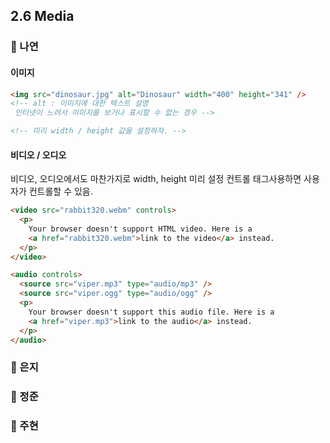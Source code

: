 ## 2.6 Media

### 📝 나연

#### 이미지

```html
<img src="dinosaur.jpg" alt="Dinosaur" width="400" height="341" />
<!-- alt : 이미지에 대한 텍스트 설명 
 인터넷이 느려서 이미지를 보거나 표시할 수 없는 경우 -->

<!-- 미리 width / height 값을 설정하자. -->
```

#### 비디오 / 오디오

비디오, 오디오에서도 마찬가지로 width, height 미리 설정
컨트롤 태그사용하면 사용자가 컨트롤할 수 있음.

```html
<video src="rabbit320.webm" controls>
  <p>
    Your browser doesn't support HTML video. Here is a
    <a href="rabbit320.webm">link to the video</a> instead.
  </p>
</video>

<audio controls>
  <source src="viper.mp3" type="audio/mp3" />
  <source src="viper.ogg" type="audio/ogg" />
  <p>
    Your browser doesn't support this audio file. Here is a
    <a href="viper.mp3">link to the audio</a> instead.
  </p>
</audio>
```

### 📝 은지

### 📝 정준

### 📝 주현
